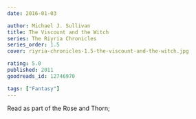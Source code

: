 ```yaml
---
date: 2016-01-03

author: Michael J. Sullivan
title: The Viscount and the Witch
series: The Riyria Chronicles
series_order: 1.5
cover: riyria-chronicles-1.5-the-viscount-and-the-witch.jpg

rating: 5.0
published: 2011
goodreads_id: 12746970

tags: ["Fantasy"]
---
```


Read as part of the Rose and Thorn;
